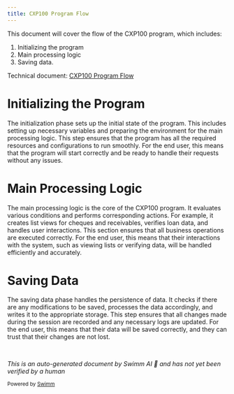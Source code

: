```yaml
---
title: CXP100 Program Flow
---
```

This document will cover the flow of the CXP100 program, which includes:

1. Initializing the program
2. Main processing logic
3. Saving data.

Technical document: <SwmLink doc-title="CXP100 Program Flow">[CXP100 Program Flow](/.swm/cxp100-program-flow.c9ryj2u3.sw.md)</SwmLink>

# Initializing the Program

The initialization phase sets up the initial state of the program. This includes setting up necessary variables and preparing the environment for the main processing logic. This step ensures that the program has all the required resources and configurations to run smoothly. For the end user, this means that the program will start correctly and be ready to handle their requests without any issues.

# Main Processing Logic

The main processing logic is the core of the CXP100 program. It evaluates various conditions and performs corresponding actions. For example, it creates list views for cheques and receivables, verifies loan data, and handles user interactions. This section ensures that all business operations are executed correctly. For the end user, this means that their interactions with the system, such as viewing lists or verifying data, will be handled efficiently and accurately.

# Saving Data

The saving data phase handles the persistence of data. It checks if there are any modifications to be saved, processes the data accordingly, and writes it to the appropriate storage. This step ensures that all changes made during the session are recorded and any necessary logs are updated. For the end user, this means that their data will be saved correctly, and they can trust that their changes are not lost.

&nbsp;

*This is an auto-generated document by Swimm AI 🌊 and has not yet been verified by a human*

<SwmMeta version="3.0.0" repo-id="Z2l0aHViJTNBJTNBa2VsbG8lM0ElM0Fzd2ltbWlv" repo-name="kello"><sup>Powered by [Swimm](/)</sup></SwmMeta>
